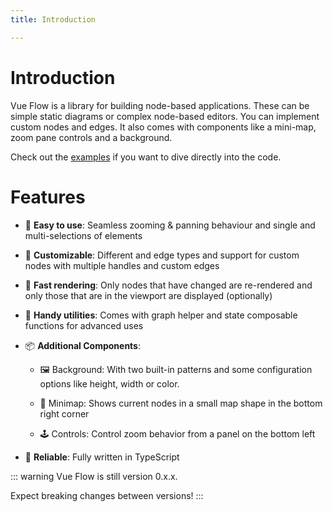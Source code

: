 ```yaml
---
title: Introduction

---
```


# Introduction

Vue Flow is a library for building node-based applications. These can be simple static diagrams or complex node-based
editors. You can implement custom nodes and edges. It also comes with components like a mini-map, zoom pane controls and
a background. 

Check out the [examples](/examples/) if you want to dive directly into the code.

# Features

- 👶 __Easy to use__: Seamless zooming & panning behaviour and single and multi-selections of
  elements

- 🎨 __Customizable__: Different and edge types and support for custom nodes with multiple handles and custom edges

- 🚀 __Fast rendering__: Only nodes that have changed are re-rendered and only those that are in the viewport are displayed (optionally)

- 🧲 __Handy utilities__: Comes with graph helper and state composable functions for advanced uses

- 📦 __Additional Components__:

  - 🖼 Background: With two built-in patterns and some configuration options like height, width or color.

  - 🧭 Minimap: Shows current nodes in a small map shape in the bottom right corner

  - 🕹 Controls: Control zoom behavior from a panel on the bottom left

- 🦾 __Reliable__: Fully written in TypeScript

::: warning
  Vue Flow is still version 0.x.x.
  
  Expect breaking changes between versions!
:::

